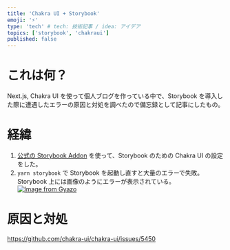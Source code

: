 ```yaml
---
title: 'Chakra UI + Storybook'
emoji: '⚡'
type: 'tech' # tech: 技術記事 / idea: アイデア
topics: ['storybook', 'chakraui']
published: false
---
```


# これは何？

Next.js, Chakra UI を使って個人ブログを作っている中で、Storybook を導入した際に遭遇したエラーの原因と対処を調べたので備忘録として記事にしたもの。

# 経緯

1. [公式の Storybook Addon](https://chakra-ui.com/guides/integrations/with-storybook) を使って、Storybook のための Chakra UI の設定をした。
2. `yarn storybook` で Storybook を起動し直すと大量のエラーで失敗。
   Storybook 上には画像のようにエラーが表示されている。
   [![Image from Gyazo](https://i.gyazo.com/32227b5fcf8def33fad0eae333f123c2.png)](https://gyazo.com/32227b5fcf8def33fad0eae333f123c2)

# 原因と対処

https://github.com/chakra-ui/chakra-ui/issues/5450
